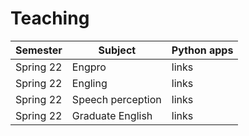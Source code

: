 # Teaching

| Semester | Subject | Python apps |
|---|---|---|
| Spring 22 | Engpro | links |
| Spring 22 | Engling | links |
| Spring 22 | Speech perception | links |
| Spring 22 | Graduate English | links |

